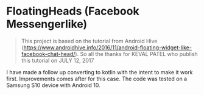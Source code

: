 # FloatingHeads (Facebook Messengerlike)

>This project is based on the tutorial from Android Hive (https://www.androidhive.info/2016/11/android-floating-widget-like-facebook-chat-head/). So all the thanks for KEVAL PATEL who publish this tutorial on JULY 12, 2017 

I have made a follow up converting to kotlin with the intent to make it work first. Improvements comes after for this case. 
The code was tested on a Samsung S10 device with Android 10.

